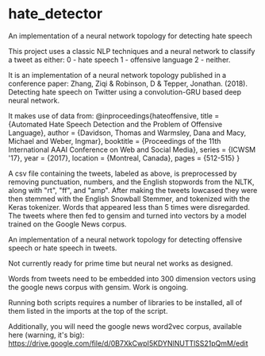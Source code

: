 # hate_detector

An implementation of a neural network topology for detecting hate speech

This project uses a classic NLP techniques and a neural network to classify a tweet as either: 0 - hate speech 1 - offensive language 2 - neither.

It is an implementation of a neural network topology published in a conference paper: Zhang, Ziqi & Robinson, D & Tepper, Jonathan. (2018). Detecting hate speech on Twitter using a convolution-GRU based deep neural network. 

It makes use of data from:
@inproceedings{hateoffensive,
title = {Automated Hate Speech Detection and the Problem of Offensive Language},
author = {Davidson, Thomas and Warmsley, Dana and Macy, Michael and Weber, Ingmar}, 
booktitle = {Proceedings of the 11th International AAAI Conference on Web and Social Media},
series = {ICWSM '17},
year = {2017},
location = {Montreal, Canada},
pages = {512-515}
}

A csv file containing the tweets, labeled as above, is preprocessed by removing punctuation, numbers, and the English stopwords from the NLTK, along with "rt", "ff", and "amp".
After making the tweets lowcased they were then stemmed with the English Snowball Stemmer, and tokenized with the Keras tokenizer.
Words that appeared less than 5 times were disregarded.
The tweets where then fed to gensim and turned into vectors by a model trained on the Google News corpus. 


An implementation of a neural network topology for detecting offensive speech or  hate speech in tweets.

Not currently ready for prime time but neural net works as designed.

Words from tweets need to be embedded into 300 dimension vectors using the google news corpus with gensim. Work is ongoing.

Running both scripts requires a number of libraries to be installed, all of them listed in the imports at the top of the script.

Additionally, you will need the google news word2vec corpus, available here (warning, it's big): https://drive.google.com/file/d/0B7XkCwpI5KDYNlNUTTlSS21pQmM/edit
